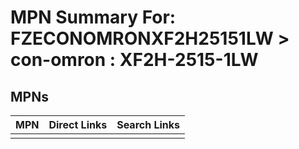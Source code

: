 



# MPN Summary For: FZECONOMRONXF2H25151LW > con-omron : XF2H-2515-1LW

## MPNs
  

|MPN|Direct Links|Search Links|
| :--- | :--- | :--- |
||||
